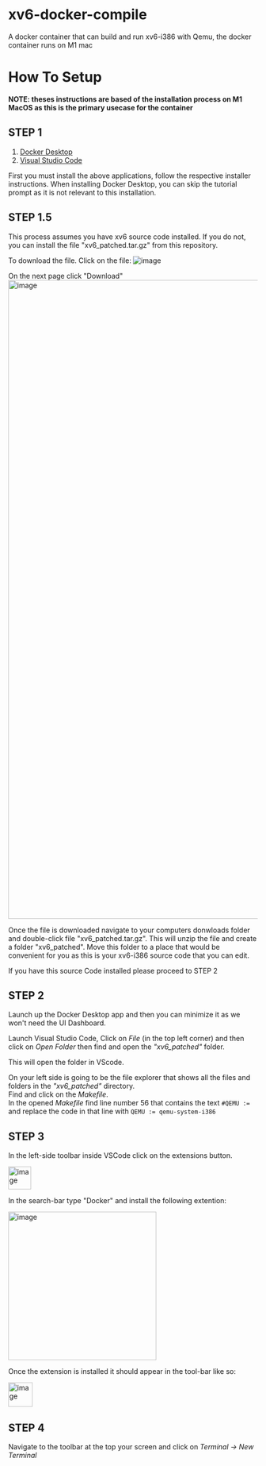 # xv6-docker-compile
 A docker container that can build and run xv6-i386 with Qemu, the docker container runs on M1 mac

# How To Setup
**NOTE: theses instructions are based of the installation process on M1 MacOS as this is the primary usecase for the container** 

## STEP 1

1. [Docker Desktop](https://www.docker.com/products/docker-desktop/)
2. [Visual Studio Code](https://code.visualstudio.com/)

First you must install the above applications, follow the respective installer instructions.
When installing Docker Desktop, you can skip the tutorial prompt as it is not relevant to this installation.

## STEP 1.5

This process assumes you have xv6 source code installed.
If you do not, you can install the file "xv6_patched.tar.gz" from this repository.

To download the file. Click on the file:
![image](https://user-images.githubusercontent.com/53998902/187934692-9229d28a-f834-4c33-a93f-ee783140b576.png)

On the next page click "Download"
<img width="1287" alt="image" src="https://user-images.githubusercontent.com/53998902/187935412-dc2787c6-841a-4ff5-9749-37ec21ff0a59.png">

Once the file is downloaded navigate to your computers donwloads folder and double-click file "xv6_patched.tar.gz".
This will unzip the file and create a folder "xv6_patched". Move this folder to a place that would be convenient for you as this is your xv6-i386 source code that you can edit.

If you have this source Code installed please proceed to STEP 2

## STEP 2

Launch up the Docker Desktop app and then you can minimize it as we won't need the UI Dashboard.

Launch Visual Studio Code, Click on *File* (in the top left corner) and then click on *Open Folder* 
then find and open the *"xv6_patched"* folder.

This will open the folder in VScode.

On your left side is going to be the file explorer that shows all the files and folders in the *"xv6_patched"* directory.  
Find and click on the *Makefile*.  
In the opened *Makefile* find line number 56 that contains the text `#QEMU :=`  
and replace the code in that line with `QEMU := qemu-system-i386`


## STEP 3 

In the left-side toolbar inside VSCode click on the extensions button.  

<img width="46" alt="image" src="https://user-images.githubusercontent.com/53998902/187940058-2a116351-7c27-4335-890a-a7f3b7c81bdf.png">  

In the search-bar type "Docker" and install the following extention:  

<img width="299" alt="image" src="https://user-images.githubusercontent.com/53998902/187940589-1888d2a8-da59-477f-b143-cd0200046b28.png">

Once the extension is installed it should appear in the tool-bar like so:  
  
<img width="49" alt="image" src="https://user-images.githubusercontent.com/53998902/187940857-8d55da05-3962-4697-adcc-db6997bd8451.png">

## STEP 4 

Navigate to the toolbar at the top your screen and click on *Terminal -> New Terminal*






